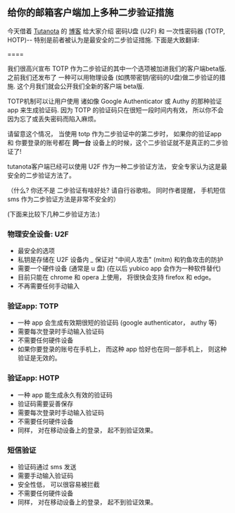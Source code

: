 ## 给你的邮箱客户端加上多种二步验证措施

今天借着 [Tutanota](https://tutanota.com) 的 [博客](https://tutanota.com/blog/posts/2fa-two-factor-authentication-totp-u2f) 给大家介绍 密码U盘 (U2F) 和 一次性密码器 (TOTP, HOTP)-- 特别是前者被认为是最安全的二步验证措施. 下面是大致翻译:

====

我们很高兴宣布 TOTP 作为二步验证的其中一个选项被加进我们的客户端beta版. 之前我们还发布了 一种可以用物理设备 (如携带密钥/密码的U盘)做二步验证的措施. 这个月我们就会公开我们全新的客户端 beta版. 

TOTP机制可以让用户使用 诸如像 Google Authenticator 或 Authy 的那种验证 app 来生成验证码. 因为 TOTP 的验证码只在很短一段时间内有效， 所以你不会因为忘了或丢失密码而陷入麻烦。

请留意这个情况， 当使用 totp 作为二步验证中的第二步时， 如果你的验证app 和 你要登录的账号都在 **同一台** 设备上的时候，这个二步验证就不是真正的二步验证了!

tutanota客户端已经可以使用 U2F 作为一种二步验证方法， 安全专家认为这是最安全的二步验证方法了。

（什么? 你还不是 二步验证有啥好处? 请自行谷歌啦。 同时作者提醒， 手机短信sms 作为二步验证方法是非常不安全的）

(下面来比较下几种二步验证方法:)

### 物理安全设备: U2F

- 最安全的选项
- 私钥是存储在 U2F 设备内
_ 保证对 "中间人攻击" (mitm) 和钓鱼攻击的防护
- 需要一个硬件设备 (通常是 u 盘) (在以后 yubico app 会作为一种软件替代)
- 目前只能在 chrome 和 opera 上使用， 将很快会支持 firefox 和 edge。
- 不再需要任何手动输入

### 验证app: TOTP

- 一种 app 会生成有效期很短的验证码 (google authenticator， authy 等)
- 需要每次登录时手动输入验证码
- 不需要任何硬件设备
- 如果你要登录的账号在手机上， 而这种 app 恰好也在同一部手机上， 则这种验证是无效的。

### 验证app: HOTP

* 一种 app 能生成永久有效的验证码
* 验证码需要妥善保存
* 需要每次登录时手动输入验证码
* 不需要任何硬件设备
* 同样， 对在移动设备上的登录， 起不到验证效果。

### 短信验证

* 验证码通过 sms 发送
* 需要手动输入验证码
* 安全性低， 可以很容易被拦截
* 不需要任何硬件设备
* 同样， 对在移动设备上的登录， 起不到验证效果。

